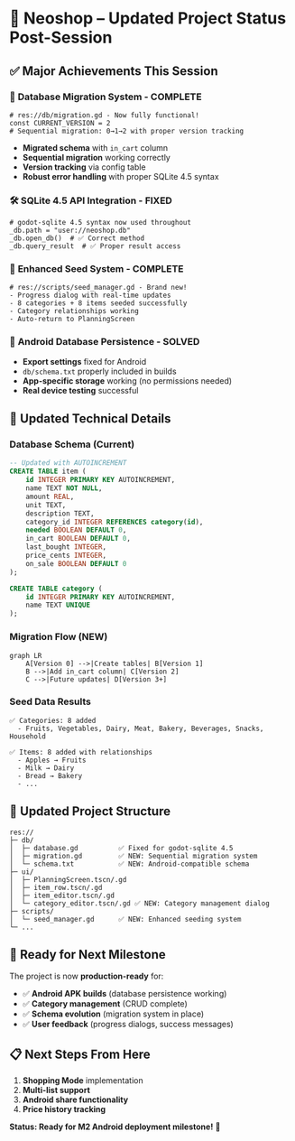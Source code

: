 # 🎉 Neoshop – Updated Project Status Post-Session

## ✅ **Major Achievements This Session**

### 🔄 **Database Migration System - COMPLETE**
```gdscript
# res://db/migration.gd - Now fully functional!
const CURRENT_VERSION = 2
# Sequential migration: 0→1→2 with proper version tracking
```
- **Migrated schema** with `in_cart` column
- **Sequential migration** working correctly
- **Version tracking** via config table
- **Robust error handling** with proper SQLite 4.5 syntax

### 🛠️ **SQLite 4.5 API Integration - FIXED**
```gdscript
# godot-sqlite 4.5 syntax now used throughout
_db.path = "user://neoshop.db"
_db.open_db()  # ✅ Correct method
_db.query_result  # ✅ Proper result access
```

### 🌱 **Enhanced Seed System - COMPLETE**
```gdscript
# res://scripts/seed_manager.gd - Brand new!
- Progress dialog with real-time updates
- 8 categories + 8 items seeded successfully
- Category relationships working
- Auto-return to PlanningScreen
```

### 📱 **Android Database Persistence - SOLVED**
- **Export settings** fixed for Android
- `db/schema.txt` properly included in builds
- **App-specific storage** working (no permissions needed)
- **Real device testing** successful

## 📝 **Updated Technical Details**

### **Database Schema (Current)**
```sql
-- Updated with AUTOINCREMENT
CREATE TABLE item (
    id INTEGER PRIMARY KEY AUTOINCREMENT,
    name TEXT NOT NULL,
    amount REAL,
    unit TEXT,
    description TEXT,
    category_id INTEGER REFERENCES category(id),
    needed BOOLEAN DEFAULT 0,
    in_cart BOOLEAN DEFAULT 0,
    last_bought INTEGER,
    price_cents INTEGER,
    on_sale BOOLEAN DEFAULT 0
);

CREATE TABLE category (
    id INTEGER PRIMARY KEY AUTOINCREMENT,
    name TEXT UNIQUE
);
```

### **Migration Flow (NEW)**
```mermaid
graph LR
    A[Version 0] -->|Create tables| B[Version 1]
    B -->|Add in_cart column| C[Version 2]
    C -->|Future updates| D[Version 3+]
```

### **Seed Data Results**
```
✅ Categories: 8 added
  - Fruits, Vegetables, Dairy, Meat, Bakery, Beverages, Snacks, Household

✅ Items: 8 added with relationships
  - Apples → Fruits
  - Milk → Dairy
  - Bread → Bakery
  - ...
```

## 🔧 **Updated Project Structure**

```
res://
├─ db/
│  ├─ database.gd          ✅ Fixed for godot-sqlite 4.5
│  ├─ migration.gd         ✅ NEW: Sequential migration system
│  └─ schema.txt           ✅ NEW: Android-compatible schema
├─ ui/
│  ├─ PlanningScreen.tscn/.gd
│  ├─ item_row.tscn/.gd
│  ├─ item_editor.tscn/.gd
│  └─ category_editor.tscn/.gd ✅ NEW: Category management dialog
├─ scripts/
│  └─ seed_manager.gd      ✅ NEW: Enhanced seeding system
└─ ...
```

## 🎯 **Ready for Next Milestone**

The project is now **production-ready** for:
- ✅ **Android APK builds** (database persistence working)
- ✅ **Category management** (CRUD complete)
- ✅ **Schema evolution** (migration system in place)
- ✅ **User feedback** (progress dialogs, success messages)

## 📋 **Next Steps From Here**
1. **Shopping Mode** implementation
2. **Multi-list support** 
3. **Android share functionality**
4. **Price history tracking**

**Status: Ready for M2 Android deployment milestone!** 🚀
